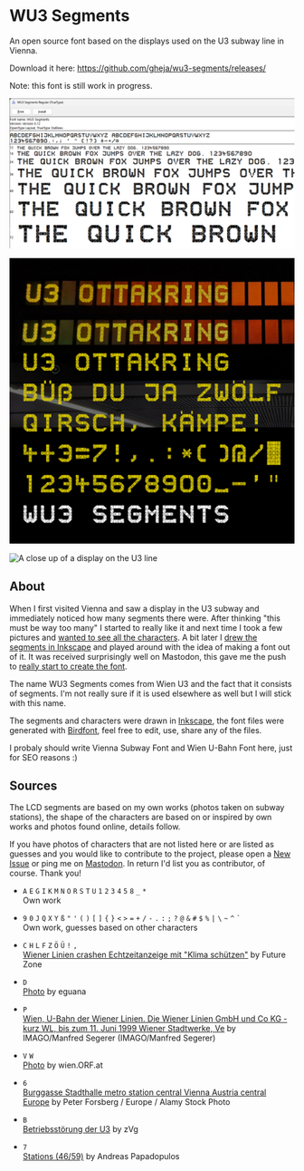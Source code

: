 # WU3 Segments

An open source font based on the displays used on the U3 subway line in Vienna.

Download it here: https://github.com/gheja/wu3-segments/releases/

Note: this font is still work in progress.

![The Windows font preview showing the WU3 Segments font](src/misc/windows_preview_v0.12.png)

![A quick demo with the WU3 Segments font](demo_1.jpg)

![A close up of a display on the U3 line](thumbnail_3.jpg)

## About

When I first visited Vienna and saw a display in the U3 subway and
immediately noticed how many segments there were. After thinking "this
must be way too many" I started to really like it and next time I took
a few pictures and [wanted to see all the characters](https://mastodon.social/@gheja/113012797551894562).
A bit later I [drew the segments in Inkscape](https://mastodon.social/@gheja/113138822732431374)
and played around with the idea of making a font out of it. It was
received surprisingly well on Mastodon, this gave me the push to
[really start to create the font](https://mastodon.social/@gheja/113215721872127696).

The name WU3 Segments comes from Wien U3 and the fact that it consists
of segments. I'm not really sure if it is used elsewhere as well but
I will stick with this name.

The segments and characters were drawn in [Inkscape](https://inkscape.org/),
the font files were generated with [Birdfont](https://birdfont.org/),
feel free to edit, use, share any of the files.

I probaly should write Vienna Subway Font and Wien U-Bahn Font here,
just for SEO reasons :)

## Sources

The LCD segments are based on my own works (photos taken on subway
stations), the shape of the characters are based on or inspired by own
works and photos found online, details follow.

If you have photos of characters that are not listed here or are listed
as guesses and you would like to contribute to the project, please open a
[New Issue](https://github.com/gheja/wu3-segments/issues/new) or ping me
on [Mastodon](https://mastodon.social/@gheja). In return I'd list you as
contributor, of course. Thank you!

  - `A` `E` `G` `I` `K` `M` `N` `O` `R` `S` `T` `U` `1` `2` `3` `4` `5` `8` `_` `*` \
  Own work

  - `9` `0` `J` `Q` `X` `Y` `ß` `"` `'` `(` `)` `[` `]` `{` `}` `<` `>` `=` `+` `/` `-` `.` `:` `;` `?` `@` `&` `#` `$` `%` `|` `\` `~` `^` `` ` `` \
  Own work, guesses based on other characters

  - `C` `H` `L` `F` `Z` `Ö` `Ü` `!` `,` \
  [Wiener Linien crashen Echtzeitanzeige mit "Klima schützen"](https://futurezone.at/digital-life/wiener-linien-crashen-echtzeitanzeige-mit-klima-schuetzen/400507669)
  by Future Zone

  - `D` \
  [Photo](https://www.eguana.at/2022/02/wien-ist-anders/)
  by eguana

  - `P` \
  [Wien, U-Bahn der Wiener Linien. Die Wiener Linien GmbH und Co KG - kurz WL, bis zum 11. Juni 1999 Wiener Stadtwerke, Ve](https://www.diepresse.com/6216358/warum-noch-immer-maskenpflicht-in-der-u-bahn)
  by IMAGO/Manfred Segerer (IMAGO/Manfred Segerer)

  - `V` `W` \
  [Photo](https://wien.orf.at/stories/3056016/)
  by wien.ORF.at

  - `6` \
  [Burggasse Stadthalle metro station central Vienna Austria central Europe](https://www.alamy.com/stock-photo-burggasse-stadthalle-metro-station-central-vienna-austria-central-37481604.html)
  by Peter Forsberg / Europe / Alamy Stock Photo

  - `B` \
  [Betriebsstörung der U3](https://www.heute.at/s/ersatzbus-rangelei-nach-stoerung-der-u3-100280980)
  by zVg

  - `7` \
  [Stations (46/59)](https://imhd.sk/transport/gallery-media/584/Stations/81718/Route-U3-Zieglergasse)
  by Andreas Papadopulos
